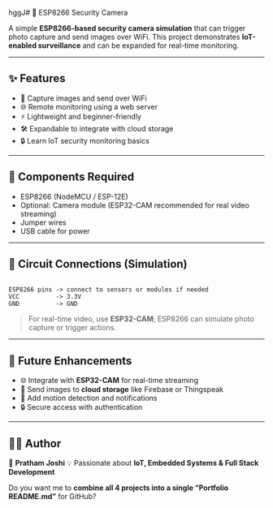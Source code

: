 hggJ# 📡 ESP8266 Security Camera  

A simple **ESP8266-based security camera simulation** that can trigger photo capture and send images over WiFi. This project demonstrates **IoT-enabled surveillance** and can be expanded for real-time monitoring.  

---

## ✨ Features
- 📸 Capture images and send over WiFi  
- 🌐 Remote monitoring using a web server  
- ⚡ Lightweight and beginner-friendly  
- 🛠️ Expandable to integrate with cloud storage  
- 🔒 Learn IoT security monitoring basics  

---

## 🧰 Components Required
- ESP8266 (NodeMCU / ESP-12E)  
- Optional: Camera module (ESP32-CAM recommended for real video streaming)  
- Jumper wires  
- USB cable for power  

---

## 📌 Circuit Connections (Simulation)
```

ESP8266 pins -> connect to sensors or modules if needed
VCC          -> 3.3V
GND          -> GND

````
> For real-time video, use **ESP32-CAM**; ESP8266 can simulate photo capture or trigger actions.  


---

## 🚀 Future Enhancements

* 🌐 Integrate with **ESP32-CAM** for real-time streaming
* 📡 Send images to **cloud storage** like Firebase or Thingspeak
* 🔔 Add motion detection and notifications
* 🔒 Secure access with authentication

---

## 🧑‍💻 Author

👤 **Pratham Joshi**
💡 Passionate about **IoT, Embedded Systems & Full Stack Development**


Do you want me to **combine all 4 projects into a single “Portfolio README.md”** for GitHub?
```
